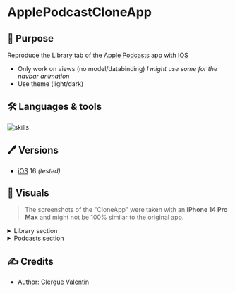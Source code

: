 # ApplePodcastCloneApp

## 📝 Purpose

Reproduce the Library tab of the [Apple Podcasts](https://www.apple.com/fr/apple-podcasts/) app with [IOS](https://www.apple.com/fr/ios)

- Only work on views (no model/databinding) *I might use some for the navbar animation*
- Use theme (light/dark)

## 🛠 Languages & tools

![skills](https://skillicons.dev/icons?i=swift)

## 🖊️ Versions 

- [iOS](https://www.apple.com/ios/ios-16/) 16 *(tested)*

## 📍 Visuals

> The screenshots of the "CloneApp" were taken with an **IPhone 14 Pro Max** and might not be 100% similar to the original app.

<details><summary> Library section </summary>

| ApplePodcasts | CloneApp |
| --- | --- |
| <img src="./Documentation/screens/Library1-Light.PNG" height="750"/> | <img src="./Documentation/screens/MyLibrary1-Light.png" height="750"/> |
| <img src="./Documentation/screens/Library2-Light.PNG" height="750"/> | <img src="./Documentation/screens/MyLibrary1-Light.png" height="750"/> |
| <img src="./Documentation/screens/Library1-Dark.PNG" height="750"/> | <img src="./Documentation/screens/MyLibrary1-Dark.png" height="750"/> |
| <img src="./Documentation/screens/Library2-Dark.PNG" height="750"/> | <img src="./Documentation/screens/MyLibrary1-Dark.png" height="750"/> |
</details>

<details><summary> Podcasts section </summary>

| ApplePodcasts | CloneApp |
| --- | --- |
| <img src="./Documentation/screens/Podcast1.1-Light.PNG" height="750"/> | <img src="./Documentation/screens/MyPodcast1.1-Light.png" height="750"/> |
| <img src="./Documentation/screens/Podcast1.2-Light.PNG" height="750"/> | <img src="./Documentation/screens/MyPodcast1.2-Light.png" height="750"/> |
| <img src="./Documentation/screens/Podcast1.3-Light.PNG" height="750"/> | <img src="./Documentation/screens/MyPodcast1.3-Light.png" height="750"/> |
| <img src="./Documentation/screens/Podcast1.1-Dark.PNG" height="750"/> | <img src="./Documentation/screens/MyPodcast1.1-Dark.png" height="750"/> |
| <img src="./Documentation/screens/Podcast1.2-Dark.PNG" height="750"/> | <img src="./Documentation/screens/MyPodcast1.2-Dark.png" height="750"/> |
| <img src="./Documentation/screens/Podcast1.3-Dark.PNG" height="750"/> | <img src="./Documentation/screens/MyPodcast1.3-Dark.png" height="750"/> |
| <img src="./Documentation/screens/Podcast2.1-Light.PNG" height="750"/> | <img src="./Documentation/screens/MyPodcast2.1-Light.png" height="750"/> |
| <img src="./Documentation/screens/Podcast2.2-Light.PNG" height="750"/> | <img src="./Documentation/screens/MyPodcast2.2-Light.png" height="750"/> |
| <img src="./Documentation/screens/Podcast2.3-Light.PNG" height="750"/> | <img src="./Documentation/screens/MyPodcast2.3-Light.png" height="750"/> |
| <img src="./Documentation/screens/Podcast2.1-Dark.PNG" height="750"/> | <img src="./Documentation/screens/MyPodcast2.1-Dark.png" height="750"/> |
| <img src="./Documentation/screens/Podcast2.2-Dark.PNG" height="750"/> | <img src="./Documentation/screens/MyPodcast2.2-Dark.png" height="750"/> |
| <img src="./Documentation/screens/Podcast2.3-Dark.PNG" height="750"/> | <img src="./Documentation/screens/MyPodcast2.3-Dark.png" height="750"/> |
</details>

## ✍️ Credits 

* Author: [Clergue Valentin](https://github.com/HandyS11)